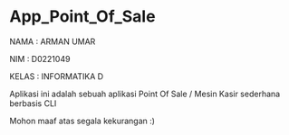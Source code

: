 # App_Point_Of_Sale

NAMA  : ARMAN UMAR

NIM   : D0221049

KELAS : INFORMATIKA D

Aplikasi ini adalah sebuah aplikasi Point Of Sale / Mesin Kasir sederhana berbasis CLI

Mohon maaf atas segala kekurangan :)
